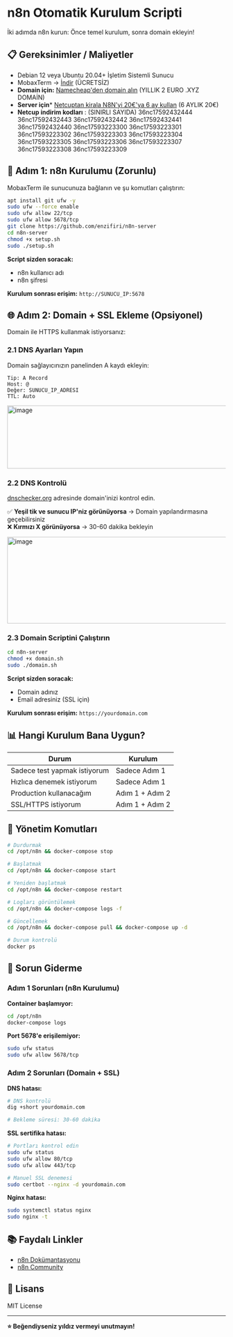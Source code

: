# n8n Otomatik Kurulum Scripti

İki adımda n8n kurun: Önce temel kurulum, sonra domain ekleyin!

## 📋 Gereksinimler / Maliyetler

- Debian 12 veya Ubuntu 20.04+ İşletim Sistemli Sunucu
- MobaxTerm → [İndir](https://mobaxterm.mobatek.net/download-home-edition.html) (ÜCRETSİZ)
- **Domain için:** [Namecheap'den domain alın](https://www.namecheap.com/) (YILLIK 2 EURO .XYZ DOMAİN)
- **Server için*** [Netcuptan kirala N8N'yi 20€'ya 6 ay kullan](https://www.netcup.com/en) (6 AYLIK 20€)
- **Netcup indirim kodları** : (SINIRLI SAYIDA)
36nc17592432444 36nc17592432443 36nc17592432442 36nc17592432441 36nc17592432440 36nc17593223300 36nc17593223301 36nc17593223302 36nc17593223303 36nc17593223304 36nc17593223305 36nc17593223306  36nc17593223307 36nc17593223308 36nc17593223309
## 🚀 Adım 1: n8n Kurulumu (Zorunlu)

MobaxTerm ile sunucunuza bağlanın ve şu komutları çalıştırın:

```bash
apt install git ufw -y
sudo ufw --force enable
sudo ufw allow 22/tcp
sudo ufw allow 5678/tcp
git clone https://github.com/enzifiri/n8n-server
cd n8n-server
chmod +x setup.sh
sudo ./setup.sh
```

**Script sizden soracak:**
- n8n kullanıcı adı
- n8n şifresi

**Kurulum sonrası erişim:** `http://SUNUCU_IP:5678`

## 🌐 Adım 2: Domain + SSL Ekleme (Opsiyonel)

Domain ile HTTPS kullanmak istiyorsanız:

### 2.1 DNS Ayarları Yapın

Domain sağlayıcınızın panelinden A kaydı ekleyin:

```
Tip: A Record
Host: @ 
Değer: SUNUCU_IP_ADRESI
TTL: Auto
```
<img width="1189" height="145" alt="image" src="https://github.com/user-attachments/assets/1c4ad3de-ea43-4227-9c20-3390613c1124" />

### 2.2 DNS Kontrolü

[dnschecker.org](https://dnschecker.org) adresinde domain'inizi kontrol edin.

✅ **Yeşil tik ve sunucu IP'niz görünüyorsa** → Domain yapılandırmasına geçebilirsiniz  
❌ **Kırmızı X görünüyorsa** → 30-60 dakika bekleyin

<img width="583" height="199" alt="image" src="https://github.com/user-attachments/assets/e2c87d13-1f9a-4fba-b073-af6eb6a0ebe3" />


### 2.3 Domain Scriptini Çalıştırın

```bash
cd n8n-server
chmod +x domain.sh
sudo ./domain.sh
```

**Script sizden soracak:**
- Domain adınız
- Email adresiniz (SSL için)

**Kurulum sonrası erişim:** `https://yourdomain.com`

## 📊 Hangi Kurulum Bana Uygun?

| Durum | Kurulum |
|-------|---------|
| Sadece test yapmak istiyorum | Sadece Adım 1 |
| Hızlıca denemek istiyorum | Sadece Adım 1 |
| Production kullanacağım | Adım 1 + Adım 2 |
| SSL/HTTPS istiyorum | Adım 1 + Adım 2 |

## 🔧 Yönetim Komutları

```bash
# Durdurmak
cd /opt/n8n && docker-compose stop

# Başlatmak
cd /opt/n8n && docker-compose start

# Yeniden başlatmak
cd /opt/n8n && docker-compose restart

# Logları görüntülemek
cd /opt/n8n && docker-compose logs -f

# Güncellemek
cd /opt/n8n && docker-compose pull && docker-compose up -d

# Durum kontrolü
docker ps
```

## 🐛 Sorun Giderme

### Adım 1 Sorunları (n8n Kurulumu)

**Container başlamıyor:**
```bash
cd /opt/n8n
docker-compose logs
```

**Port 5678'e erişilemiyor:**
```bash
sudo ufw status
sudo ufw allow 5678/tcp
```

### Adım 2 Sorunları (Domain + SSL)

**DNS hatası:**
```bash
# DNS kontrolü
dig +short yourdomain.com

# Bekleme süresi: 30-60 dakika
```

**SSL sertifika hatası:**
```bash
# Portları kontrol edin
sudo ufw status
sudo ufw allow 80/tcp
sudo ufw allow 443/tcp

# Manuel SSL denemesi
sudo certbot --nginx -d yourdomain.com
```

**Nginx hatası:**
```bash
sudo systemctl status nginx
sudo nginx -t
```

## 📚 Faydalı Linkler

- [n8n Dokümantasyonu](https://docs.n8n.io/)
- [n8n Community](https://community.n8n.io/)

## 📄 Lisans

MIT License

---

**⭐ Beğendiyseniz yıldız vermeyi unutmayın!**
